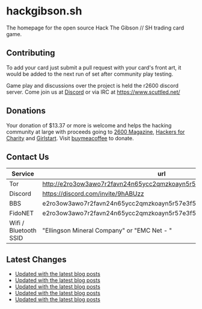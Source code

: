 # hackgibson.sh
The homepage for the open source Hack The Gibson // SH trading card game.


## Contributing

To add your card just submit a pull request with your card's front art, it would be added to the next run of set after community play testing.

Game play and discussions over the project is held the r2600 discord server. Come join us at [Discord](https://discord.com/invite/9hABUzz) or via IRC at https://www.scuttled.net/


## Donations

Your donation of $13.37 or more is welcome and helps the hacking community at large with proceeds going to [2600 Magazine](https://2600.com/), [Hackers for Charity](https://hackersforcharity.org) and [Girlstart](https://girlstart.org).  Visit [buymeacoffee](https://www.buymeacoffee.com/hackgibson.sh) to donate.


## Contact Us

Service | url
-|-
Tor | http://e2ro3ow3awo7r2favn24n65ycc2qmzkoayn5r57e3f56nvjwdcgg32ad.onion
Discord | https://discord.com/invite/9hABUzz
BBS | e2ro3ow3awo7r2favn24n65ycc2qmzkoayn5r57e3f56nvjwdcgg32ad.onion:23
FidoNET | e2ro3ow3awo7r2favn24n65ycc2qmzkoayn5r57e3f56nvjwdcgg32ad.onion:24554
Wifi / Bluetooth SSID | "Ellingson Mineral Company" or "EMC Net - <fidonet address>"

## Latest Changes
<!-- BLOG-POST-LIST:START -->
- [Updated with the latest blog posts](https://github.com/DFW2600/hackgibson.sh/commit/504451036b5ef1775e8e9cc05fa819b679390e2d)
- [Updated with the latest blog posts](https://github.com/DFW2600/hackgibson.sh/commit/54797519f5ebbfb9be3f0a2759995b3a7f223a1c)
- [Updated with the latest blog posts](https://github.com/DFW2600/hackgibson.sh/commit/44b806c2bd20efe577e09c71b997170a8b69720b)
- [Updated with the latest blog posts](https://github.com/DFW2600/hackgibson.sh/commit/b1859c1b471342bfc8d94818fa2d0a8b67825d0d)
- [Updated with the latest blog posts](https://github.com/DFW2600/hackgibson.sh/commit/c05dce7fefcda2e3132fc024db8b24d7306f7341)
<!-- BLOG-POST-LIST:END -->
